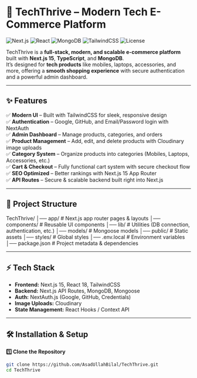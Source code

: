 # 🚀 TechThrive – Modern Tech E-Commerce Platform

![Next.js](https://img.shields.io/badge/Next.js-15-black?style=flat&logo=next.js)
![React](https://img.shields.io/badge/React-18-blue?style=flat&logo=react)
![MongoDB](https://img.shields.io/badge/MongoDB-Database-green?style=flat&logo=mongodb)
![TailwindCSS](https://img.shields.io/badge/TailwindCSS-Styling-06B6D4?style=flat&logo=tailwindcss)
![License](https://img.shields.io/badge/License-MIT-yellow)

TechThrive is a **full-stack, modern, and scalable e-commerce platform** built with **Next.js 15**, **TypeScript**, and **MongoDB**.  
It’s designed for **tech products** like mobiles, laptops, accessories, and more, offering a **smooth shopping experience** with secure authentication and a powerful admin dashboard.

---

## ✨ Features

✅ **Modern UI** – Built with TailwindCSS for sleek, responsive design  
✅ **Authentication** – Google, GitHub, and Email/Password login with NextAuth  
✅ **Admin Dashboard** – Manage products, categories, and orders  
✅ **Product Management** – Add, edit, and delete products with Cloudinary image uploads  
✅ **Category System** – Organize products into categories (Mobiles, Laptops, Accessories, etc.)  
✅ **Cart & Checkout** – Fully functional cart system with secure checkout flow  
✅ **SEO Optimized** – Better rankings with Next.js 15 App Router  
✅ **API Routes** – Secure & scalable backend built right into Next.js  

---

## 📂 Project Structure

TechThrive/
│── app/ # Next.js app router pages & layouts
│── components/ # Reusable UI components
│── lib/ # Utilities (DB connection, authentication, etc.)
│── models/ # Mongoose models
│── public/ # Static assets
│── styles/ # Global styles
│── .env.local # Environment variables
│── package.json # Project metadata & dependencies


---

## ⚡ Tech Stack

- **Frontend:** Next.js 15, React 18, TailwindCSS
- **Backend:** Next.js API Routes, MongoDB, Mongoose
- **Auth:** NextAuth.js (Google, GitHub, Credentials)
- **Image Uploads:** Cloudinary
- **State Management:** React Hooks / Context API

---

## 🛠 Installation & Setup

**1️⃣ Clone the Repository**
```bash
git clone https://github.com/AsadUllahBilal/TechThrive.git
cd TechThrive
